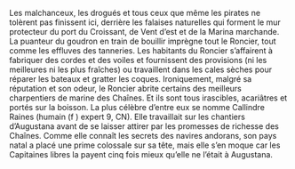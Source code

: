Les malchanceux, les drogués et tous ceux que même les pirates ne tolèrent pas finissent ici, derrière les falaises naturelles qui forment le mur protecteur du port du Croissant, de Vent d’est et de la Marina marchande. La puanteur du goudron en train de bouillir imprègne tout le Roncier, tout comme les effluves des tanneries. Les habitants du Roncier s’affairent à fabriquer des cordes et des voiles et fournissent des provisions (ni les meilleures ni les plus fraîches) ou travaillent dans les cales sèches pour réparer les bateaux et gratter les coques. Ironiquement, malgré sa réputation et son odeur, le Roncier abrite certains des meilleurs charpentiers de marine des Chaînes. Et ils sont tous irascibles, acariâtres et portés sur la boisson. La plus célèbre d’entre eux se nomme Callindre Raines (humain (f ) expert 9, CN). Elle travaillait sur les chantiers d’Augustana avant de se laisser attirer par les promesses de richesse des Chaînes. Comme elle connaît les secrets des navires andorans, son pays natal a placé une prime colossale sur sa tête, mais elle s’en moque car les Capitaines libres la payent cinq fois mieux qu’elle ne l’était à Augustana.